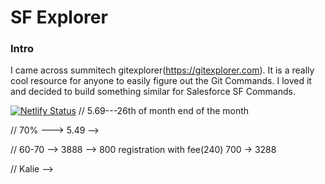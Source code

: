 # SF Explorer

### Intro
I came across summitech gitexplorer(https://gitexplorer.com). It is a really cool resource for anyone to easily figure out the Git Commands. I loved it and decided to build something similar for Salesforce SF Commands.

[![Netlify Status](https://api.netlify.com/api/v1/badges/c81aa40d-ae53-4326-8352-9c23672d34c0/deploy-status)](https://app.netlify.com/sites/sfexplorer/deploys)
// 5.69---26th of month end of the month

// 70% ---> 5.49 -->

// 60-70 --> 3888 --> 800 registration with fee(240) 700 -> 3288

// Kalie -->